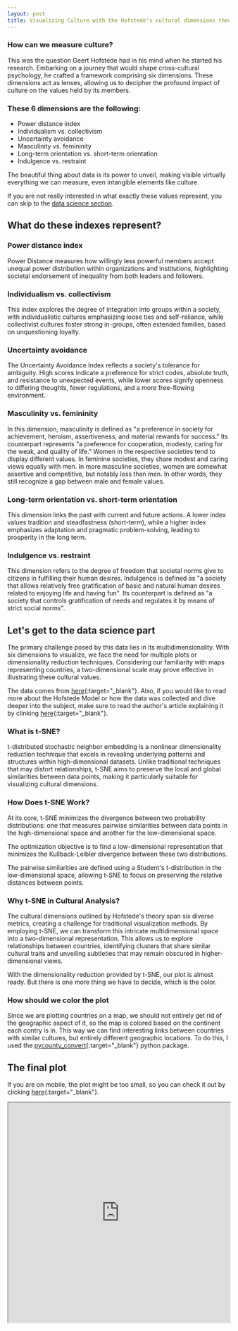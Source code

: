 ```yaml
---
layout: post
title: Visualizing Culture with the Hofstede's cultural dimensions theory
---
```

### How can we measure culture?
This was the question Geert Hofstede had in his mind when he started his research.  Embarking on a journey that would shape cross-cultural psychology, he crafted a framework comprising six dimensions. These dimensions act as lenses, allowing us to decipher the profound impact of culture on the values held by its members.

### These 6 dimensions are the following:
- Power distance index 
- Individualism vs. collectivism 
- Uncertainty avoidance 
- Masculinity vs. femininity 
- Long-term orientation vs. short-term orientation 
- Indulgence vs. restraint 
  

The beautiful thing about data is its power to unveil, making visible virtually everything we can measure, even intangible elements like culture.

If you are not really interested in what exactly these values represent, you can skip to the [data science section](#lets-get-to-the-data-science-part).
  
## What do these indexes represent?
### Power distance index 
Power Distance measures how willingly less powerful members accept unequal power distribution within organizations and institutions, highlighting societal endorsement of inequality from both leaders and followers.

### Individualism vs. collectivism 
This index explores the degree of integration into groups within a society, with individualistic cultures emphasizing loose ties and self-reliance, while collectivist cultures foster strong in-groups, often extended families, based on unquestioning loyalty.

### Uncertainty avoidance 
The Uncertainty Avoidance Index reflects a society's tolerance for ambiguity. High scores indicate a preference for strict codes, absolute truth, and resistance to unexpected events, while lower scores signify openness to differing thoughts, fewer regulations, and a more free-flowing environment.

### Masculinity vs. femininity 
In this dimension, masculinity is defined as "a preference in society for achievement, heroism, assertiveness, and material rewards for success." Its counterpart represents "a preference for cooperation, modesty, caring for the weak, and quality of life." Women in the respective societies tend to display different values. In feminine societies, they share modest and caring views equally with men. In more masculine societies, women are somewhat assertive and competitive, but notably less than men. In other words, they still recognize a gap between male and female values.

### Long-term orientation vs. short-term orientation 
This dimension links the past with current and future actions. A lower index values tradition and steadfastness (short-term), while a higher index emphasizes adaptation and pragmatic problem-solving, leading to prosperity in the long term.

### Indulgence vs. restraint 
This dimension refers to the degree of freedom that societal norms give to citizens in fulfilling their human desires. Indulgence is defined as "a society that allows relatively free gratification of basic and natural human desires related to enjoying life and having fun". Its counterpart is defined as "a society that controls gratification of needs and regulates it by means of strict social norms".

## Let's get to the data science part
The primary challenge posed by this data lies in its multidimensionality. With six dimensions to visualize, we face the need for multiple plots or dimensionality reduction techniques. Considering our familiarity with maps representing countries, a two-dimensional scale may prove effective in illustrating these cultural values.

The data comes from [here](https://geerthofstede.com/research-and-vsm/dimension-data-matrix/){:target="_blank"}. Also, if you would like to read more about the Hofstede Model or how the data was collected and dive deeper into the subject, make sure to read the author's article explaining it by clinking [here](https://scholarworks.gvsu.edu/orpc/vol2/iss1/8/){:target="_blank"}.

### What is t-SNE?

t-distributed stochastic neighbor embedding is a nonlinear dimensionality reduction technique that excels in revealing underlying patterns and structures within high-dimensional datasets. Unlike traditional techniques that may distort relationships, t-SNE aims to preserve the local and global similarities between data points, making it particularly suitable for visualizing cultural dimensions.

### How Does t-SNE Work?

At its core, t-SNE minimizes the divergence between two probability distributions: one that measures pairwise similarities between data points in the high-dimensional space and another for the low-dimensional space. 

The optimization objective is to find a low-dimensional representation that minimizes the Kullback-Leibler divergence between these two distributions.

The pairwise similarities are defined using a Student's t-distribution in the low-dimensional space, allowing t-SNE to focus on preserving the relative distances between points.

### Why t-SNE in Cultural Analysis?

The cultural dimensions outlined by Hofstede's theory span six diverse metrics, creating a challenge for traditional visualization methods. By employing t-SNE, we can transform this intricate multidimensional space into a two-dimensional representation. This allows us to explore relationships between countries, identifying clusters that share similar cultural traits and unveiling subtleties that may remain obscured in higher-dimensional views.

With the dimensionality reduction provided by t-SNE, our plot is almost ready. But there is one more thing we have to decide, which is the color.

### How should we color the plot

Since we are plotting countries on a map, we should not entirely get rid of the geographic aspect of it, so the map is colored based on the continent each contry is in. This way we can find interesting links between countries with similar cultures, but entirely different geographic locations. To do this, I used the [pycounty_convert](https://pypi.org/project/pycountry-convert/){:target="_blank"} python package.

## The final plot

If you are on mobile, the plot might be too small, so you can check it out by clicking [here](https://peter-akos.github.io/Visualizations/Cultural_Differences/cultural_differences_2.html){:target="_blank"}.

<iframe src="https://peter-akos.github.io/Visualizations/Cultural_Differences/cultural_differences_2.html" width="100%" height="500px"></iframe>

